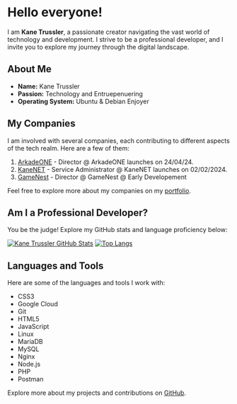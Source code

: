 # Hello everyone!

I am **Kane Trussler**, a passionate creator navigating the vast world of technology and development. I strive to be a professional developer, and I invite you to explore my journey through the digital landscape.

## About Me

- **Name:** Kane Trussler
- **Passion:** Technology and Entruepenuering
- **Operating System:** Ubuntu & Debian Enjoyer

## My Companies

I am involved with several companies, each contributing to different aspects of the tech realm. Here are a few of them:

1. [ArkadeONE](https://arkade.one) - Director @ ArkadeONE launches on 24/04/24.
2. [KaneNET](https://kanenet.cloud) - Service Administrator @ KaneNET launches on 02/02/2024.
3. [GameNest](https://gamenest.pro) - Director @ GameNest @ Early Developement

Feel free to explore more about my companies on my [portfolio](https://kanetrussler.com).

## Am I a Professional Developer?

You be the judge! Explore my GitHub stats and language proficiency below:

[![Kane Trussler GitHub Stats](https://github-readme-stats.vercel.app/api?username=REALKANE123&show=reviews,discussions_started,discussions_answered,prs_merged,prs_merged_percentage_icons=true&theme=codeSTACKr)](https://github.com/REALKANE123)
[![Top Langs](https://github-readme-stats.vercel.app/api/top-langs/?username=REALKANE123&layout=compact&theme=codeSTACKr&langs_count=8)](https://github.com/REALKANE123)

## Languages and Tools

Here are some of the languages and tools I work with:

- CSS3
- Google Cloud
- Git
- HTML5
- JavaScript
- Linux
- MariaDB
- MySQL
- Nginx
- Node.js
- PHP
- Postman

Explore more about my projects and contributions on [GitHub](https://github.com/REALKANE123).
